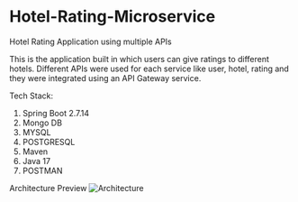 # Hotel-Rating-Microservice
Hotel Rating Application using multiple APIs

This is the application built in which users can give ratings to different hotels. Different APIs were used for each service like user, hotel, rating and
they were integrated using an API Gateway service.

Tech Stack:
1. Spring Boot 2.7.14
2. Mongo DB
3. MYSQL
4. POSTGRESQL
5. Maven
6. Java 17
7. POSTMAN


Architecture Preview
![Architecture](https://github.com/Khushan10/Hotel-Rating-Microservice/assets/70143208/171b291e-94e7-4b93-880e-40ab3d82061f)
